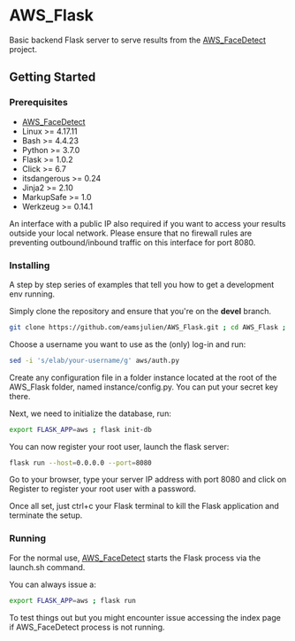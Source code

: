 # AWS_Flask

Basic backend Flask server to serve results from the [AWS_FaceDetect](https://github.com/eamsjulien/AWS_FaceDetect) project.

## Getting Started

### Prerequisites

- [AWS_FaceDetect](https://github.com/eamsjulien/AWS_FaceDetect)
- Linux >= 4.17.11
- Bash >= 4.4.23
- Python >= 3.7.0
- Flask >= 1.0.2
- Click >= 6.7
- itsdangerous >= 0.24
- Jinja2 >= 2.10
- MarkupSafe >= 1.0
- Werkzeug >= 0.14.1

An interface with a public IP also required if you want to access your results outside your local network. Please ensure that no firewall rules are preventing outbound/inbound traffic on this interface for port 8080.

### Installing

A step by step series of examples that tell you how to get a development env running.

Simply clone the repository and ensure that you're on the **devel** branch.

```bash
git clone https://github.com/eamsjulien/AWS_Flask.git ; cd AWS_Flask ; git checkout origin/devel
```

Choose a username you want to use as the (only) log-in and run:

```bash
sed -i 's/elab/your-username/g' aws/auth.py
```

Create any configuration file in a folder instance located at the root of the AWS_Flask folder, named instance/config.py. You can put your secret key there.

Next, we need to initialize the database, run:

```bash
export FLASK_APP=aws ; flask init-db
```

You can now register your root user, launch the flask server:

```bash
flask run --host=0.0.0.0 --port=8080
```

Go to your browser, type your server IP address with port 8080 and click on Register to register your root user with a password.

Once all set, just ctrl+c your Flask terminal to kill the Flask application and terminate the setup.

### Running

For the normal use, [AWS_FaceDetect](https://github.com/eamsjulien/AWS_FaceDetect) starts the Flask process via the launch.sh command.

You can always issue a:

```bash
export FLASK_APP=aws ; flask run
```

To test things out but you might encounter issue accessing the index page if AWS_FaceDetect process is not running.